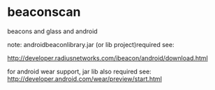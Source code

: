 beaconscan
==========

beacons and glass and android

note: androidbeaconlibrary.jar (or lib project)required see:

http://developer.radiusnetworks.com/ibeacon/android/download.html

for android wear support, jar lib also required see:
http://developer.android.com/wear/preview/start.html

